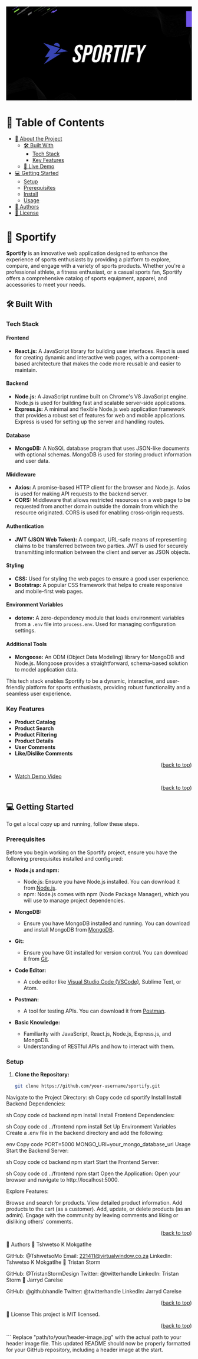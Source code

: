 
<a name="readme-top"></a>

<!-- HEADER IMAGE -->
![Sportify Header](sportify.jpg)

<!-- TABLE OF CONTENTS -->
# 📗 Table of Contents

- [📖 About the Project](#about-project)
  - [🛠 Built With](#built-with)
    - [Tech Stack](#tech-stack)
    - [Key Features](#key-features)
  - [🚀 Live Demo](#live-demo)
- [💻 Getting Started](#getting-started)
  - [Setup](#setup)
  - [Prerequisites](#prerequisites)
  - [Install](#install)
  - [Usage](#usage)
- [👥 Authors](#authors)
- [📝 License](#license)

<!-- PROJECT DESCRIPTION -->
# 📖 Sportify <a name="about-project"></a>

**Sportify** is an innovative web application designed to enhance the experience of sports enthusiasts by providing a platform to explore, compare, and engage with a variety of sports products. Whether you're a professional athlete, a fitness enthusiast, or a casual sports fan, Sportify offers a comprehensive catalog of sports equipment, apparel, and accessories to meet your needs.

## 🛠 Built With <a name="built-with"></a>

### Tech Stack <a name="tech-stack"></a>

#### Frontend
- **React.js:** A JavaScript library for building user interfaces. React is used for creating dynamic and interactive web pages, with a component-based architecture that makes the code more reusable and easier to maintain.

#### Backend
- **Node.js:** A JavaScript runtime built on Chrome's V8 JavaScript engine. Node.js is used for building fast and scalable server-side applications.
- **Express.js:** A minimal and flexible Node.js web application framework that provides a robust set of features for web and mobile applications. Express is used for setting up the server and handling routes.

#### Database
- **MongoDB:** A NoSQL database program that uses JSON-like documents with optional schemas. MongoDB is used for storing product information and user data.

#### Middleware
- **Axios:** A promise-based HTTP client for the browser and Node.js. Axios is used for making API requests to the backend server.
- **CORS:** Middleware that allows restricted resources on a web page to be requested from another domain outside the domain from which the resource originated. CORS is used for enabling cross-origin requests.

#### Authentication
- **JWT (JSON Web Token):** A compact, URL-safe means of representing claims to be transferred between two parties. JWT is used for securely transmitting information between the client and server as JSON objects.

#### Styling
- **CSS:** Used for styling the web pages to ensure a good user experience.
- **Bootstrap:** A popular CSS framework that helps to create responsive and mobile-first web pages.

#### Environment Variables
- **dotenv:** A zero-dependency module that loads environment variables from a `.env` file into `process.env`. Used for managing configuration settings.

#### Additional Tools
- **Mongoose:** An ODM (Object Data Modeling) library for MongoDB and Node.js. Mongoose provides a straightforward, schema-based solution to model application data.

This tech stack enables Sportify to be a dynamic, interactive, and user-friendly platform for sports enthusiasts, providing robust functionality and a seamless user experience.

### Key Features <a name="key-features"></a>

- **Product Catalog**
- **Product Search**
- **Product Filtering**
- **Product Details**
- **User Comments**
- **Like/Dislike Comments**

<p align="right">(<a href="#readme-top">back to top</a>)</p>

<!-- LIVE DEMO -->
- [Watch Demo Video](https://drive.google.com/file/d/1deLqfDUzdvcVLy9MdEwr-eppW6nBKuCo/view?usp=sharing)

<p align="right">(<a href="#readme-top">back to top</a>)</p>

<!-- GETTING STARTED -->
## 💻 Getting Started <a name="getting-started"></a>

To get a local copy up and running, follow these steps.

### Prerequisites

Before you begin working on the Sportify project, ensure you have the following prerequisites installed and configured:

- **Node.js and npm:**
  - Node.js: Ensure you have Node.js installed. You can download it from [Node.js](https://nodejs.org/).
  - npm: Node.js comes with npm (Node Package Manager), which you will use to manage project dependencies.

- **MongoDB:**
  - Ensure you have MongoDB installed and running. You can download and install MongoDB from [MongoDB](https://www.mongodb.com/try/download/community).

- **Git:**
  - Ensure you have Git installed for version control. You can download it from [Git](https://git-scm.com/).

- **Code Editor:**
  - A code editor like [Visual Studio Code (VSCode)](https://code.visualstudio.com/), Sublime Text, or Atom.

- **Postman:**
  - A tool for testing APIs. You can download it from [Postman](https://www.postman.com/downloads/).

- **Basic Knowledge:**
  - Familiarity with JavaScript, React.js, Node.js, Express.js, and MongoDB.
  - Understanding of RESTful APIs and how to interact with them.

### Setup

1. **Clone the Repository:**
   ```sh
   git clone https://github.com/your-username/sportify.git
Navigate to the Project Directory:
sh
Copy code
cd sportify
Install
Install Backend Dependencies:

sh
Copy code
cd backend
npm install
Install Frontend Dependencies:

sh
Copy code
cd ../frontend
npm install
Set Up Environment Variables
Create a .env file in the backend directory and add the following:

env
Copy code
PORT=5000
MONGO_URI=your_mongo_database_uri
Usage
Start the Backend Server:

sh
Copy code
cd backend
npm start
Start the Frontend Server:

sh
Copy code
cd ../frontend
npm start
Open the Application:
Open your browser and navigate to http://localhost:5000.

Explore Features:

Browse and search for products.
View detailed product information.
Add products to the cart (as a customer).
Add, update, or delete products (as an admin).
Engage with the community by leaving comments and liking or disliking others' comments.
<p align="right">(<a href="#readme-top">back to top</a>)</p>
<!-- AUTHORS -->
👥 Authors <a name="authors"></a>
👤 Tshwetso K Mokgatlhe

GitHub: @TshwetsoMo
Email: 221411@virtualwindow.co.za
LinkedIn: Tshwetso K Mokgatlhe
👤 Tristan Storm

GitHub: @TristanStormDesign
Twitter: @twitterhandle
LinkedIn: Tristan Storm
👤 Jarryd Carelse

GitHub: @githubhandle
Twitter: @twitterhandle
LinkedIn: Jarryd Carelse
<p align="right">(<a href="#readme-top">back to top</a>)</p>
<!-- LICENSE -->
📝 License <a name="license"></a>
This project is MIT licensed.

<p align="right">(<a href="#readme-top">back to top</a>)</p>
```
Replace "path/to/your/header-image.jpg" with the actual path to your header image file. This updated README should now be properly formatted for your GitHub repository, including a header image at the start.
